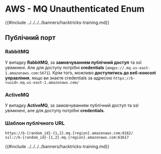 # AWS - MQ Unauthenticated Enum

{{#include ../../../../banners/hacktricks-training.md}}

## Публічний порт

### **RabbitMQ**

У випадку **RabbitMQ**, за **замовчуванням публічний доступ** та ssl увімкнені. Але для доступу потрібні **credentials** (`amqps://.mq.us-east-1.amazonaws.com:5671`). Крім того, можливо **доступитись до веб-консолі управління**, якщо ви знаєте credentials за адресою `https://b-<uuid>.mq.us-east-1.amazonaws.com/`

### ActiveMQ

У випадку **ActiveMQ**, за замовчуванням публічний доступ та ssl увімкнені, але для доступу потрібні **credentials**.

### Шаблон публічного URL
```
https://b-{random_id}-{1,2}.mq.{region}.amazonaws.com:8162/
ssl://b-{random_id}-{1,2}.mq.{region}.amazonaws.com:61617
```
{{#include ../../../../banners/hacktricks-training.md}}

